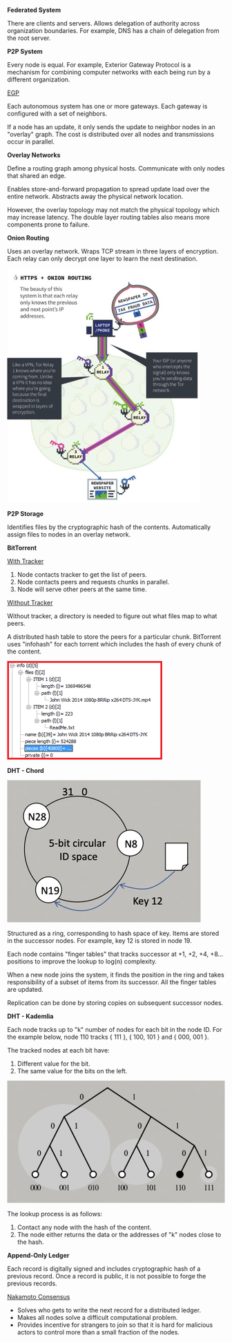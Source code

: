**Federated System**

There are clients and servers. Allows delegation of authority across organization boundaries. For example, DNS has a chain of delegation from the root server.

**P2P System**

Every node is equal. For example, Exterior Gateway Protocol is a mechanism for combining computer networks with each being run by a different organization.

<u>EGP</u>

Each autonomous system has one or more gateways. Each gateway is configured with a set of neighbors.

If a node has an update, it only sends the update to neighbor nodes in an "overlay" graph. The cost is distributed over all nodes and transmissions occur in parallel.

**Overlay Networks**

Define a routing graph among physical hosts. Communicate with only nodes that shared an edge.

Enables store-and-forward propagation to spread update load over the entire network. Abstracts away the physical network location. 

However, the overlay topology may not match the physical topology which may increase latency. The double layer routing tables also means more components prone to failure.

**Onion Routing**

Uses an overlay network. Wraps TCP stream in three layers of encryption. Each relay can only decrypt one layer to learn the next destination.

![](images/Pasted%20image%2020230430183049.png)

**P2P Storage**

Identifies files by the cryptographic hash of the contents. Automatically assign files to nodes in an overlay network.

**BitTorrent**

<u>With Tracker</u>

1. Node contacts tracker to get the list of peers.
2. Node contacts peers and requests chunks in parallel.
3. Node will serve other peers at the same time.

<u>Without Tracker</u>

Without tracker, a directory is needed to figure out what files map to what peers.

A distributed hash table to store the peers for a particular chunk. BitTorrent uses "infohash" for each torrent which includes the hash of every chunk of the content.

![](images/Pasted%20image%2020230430184709.png)

**DHT - Chord**

![](images/Pasted%20image%2020230430185505.png)

Structured as a ring, corresponding to hash space of key. Items are stored in the successor nodes. For example, key 12 is stored in node 19.

Each node contains "finger tables" that tracks successor at +1, +2, +4, +8... positions to improve the lookup to log(n) complexity.

When a new node joins the system, it finds the position in the ring and takes responsibility of a subset of items from its successor. All the finger tables are updated.

Replication can be done by storing copies on subsequent successor nodes.

**DHT - Kademlia**

Each node tracks up to "k" number of nodes for each bit in the node ID. For the example below, node 110 tracks { 111 }, { 100, 101 } and { 000, 001 }.

The tracked nodes at each bit have:

1. Different value for the bit.
2. The same value for the bits on the left.

![](images/Pasted%20image%2020230430190403.png)

The lookup process is as follows:

1. Contact any node with the hash of the content.
2. The node either returns the data or the addresses of "k" nodes close to the hash.

**Append-Only Ledger**

Each record is digitally signed and includes cryptographic hash of a previous record. Once a record is public, it is not possible to forge the previous records.

<u>Nakamoto Consensus</u>

- Solves who gets to write the next record for a distributed ledger.
- Makes all nodes solve a difficult computational problem. 
- Provides incentive for strangers to join so that it is hard for malicious actors to control more than a small fraction of the nodes.

